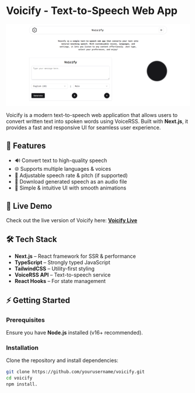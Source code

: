 # Voicify - Text-to-Speech Web App

![Voicify Demo](./public/voicify-img.png)

Voicify is a modern text-to-speech web application that allows users to convert written text into spoken words using VoiceRSS. Built with **Next.js**, it provides a fast and responsive UI for seamless user experience.

## 🚀 Features
- 🔊 Convert text to high-quality speech
- 🌐 Supports multiple languages & voices
- 🎵 Adjustable speech rate & pitch (if supported)
- 📂 Download generated speech as an audio file
- 🎨 Simple & intuitive UI with smooth animations

## 🎥 Live Demo
Check out the live version of Voicify here: **[Voicify Live](https://voiciify.vercel.app/)**

## 🛠️ Tech Stack
- **Next.js** – React framework for SSR & performance
- **TypeScript** – Strongly typed JavaScript
- **TailwindCSS** – Utility-first styling
- **VoiceRSS API** – Text-to-speech service
- **React Hooks** – For state management

## ⚡ Getting Started

### Prerequisites
Ensure you have **Node.js** installed (v16+ recommended).

### Installation
Clone the repository and install dependencies:

```bash
git clone https://github.com/yourusername/voicify.git
cd voicify
npm install.